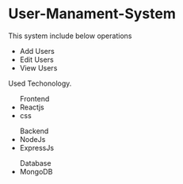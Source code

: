 # User-Manament-System
<p>This system include below operations</p>
<ul>
  <li>Add Users</li>
  <li>Edit Users</li>
  <li>View Users</li>
  </ul>
<p>Used Techonology.</p>
<ul>Frontend
  <li>Reactjs</li>
  <li>css</li>
  </ul>
<ul>Backend
  <li>NodeJs</li>
  <li>ExpressJs</li>
  </ul>
<ul>Database
  <li>MongoDB</li>
 </ul>
